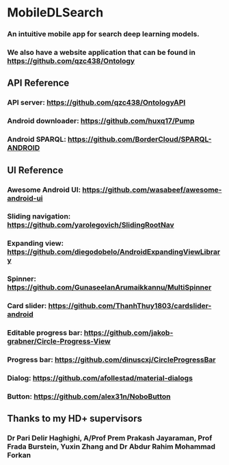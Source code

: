 # MobileDLSearch
### An intuitive mobile app for search deep learning models.
### We also have a website application that can be found in https://github.com/qzc438/Ontology 
## API Reference
### API server: https://github.com/qzc438/OntologyAPI
### Android downloader: https://github.com/huxq17/Pump
### Android SPARQL: https://github.com/BorderCloud/SPARQL-ANDROID
## UI Reference
### Awesome Android UI: https://github.com/wasabeef/awesome-android-ui
### Sliding navigation: https://github.com/yarolegovich/SlidingRootNav
### Expanding view: https://github.com/diegodobelo/AndroidExpandingViewLibrary
### Spinner: https://github.com/GunaseelanArumaikkannu/MultiSpinner
### Card slider: https://github.com/ThanhThuy1803/cardslider-android
### Editable progress bar: https://github.com/jakob-grabner/Circle-Progress-View
### Progress bar: https://github.com/dinuscxj/CircleProgressBar
### Dialog: https://github.com/afollestad/material-dialogs
### Button: https://github.com/alex31n/NoboButton
## Thanks to my HD+ supervisors
### Dr Pari Delir Haghighi, A/Prof Prem Prakash Jayaraman, Prof Frada Burstein, Yuxin Zhang and Dr Abdur Rahim Mohammad Forkan
